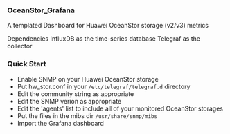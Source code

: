 ### OceanStor_Grafana

A templated Dashboard for Huawei OceanStor storage (v2/v3) metrics

Dependencies InfluxDB as the time-series database Telegraf as the collector

### Quick Start

* Enable SNMP on your Huawei OceanStor storage
* Put hw_stor.conf in your `/etc/telegraf/telegraf.d` directory
* Edit the community string as appropriate
* Edit the SNMP verion as appropriate
* Edit the 'agents' list to include all of your monitored OceanStor storages
* Put the files in the mibs dir `/usr/share/snmp/mibs`
* Import the Grafana dashboard
